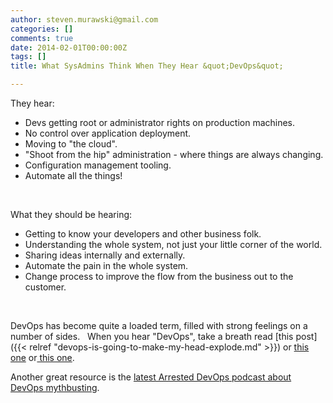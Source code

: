 ```yaml
---
author: steven.murawski@gmail.com
categories: []
comments: true
date: 2014-02-01T00:00:00Z
tags: []
title: What SysAdmins Think When They Hear &quot;DevOps&quot;

---
```


They hear:


*   Devs getting root or administrator rights on production machines.
*   No control over application deployment.
*   Moving to "the cloud".
*   "Shoot from the hip" administration - where things are always changing.
*   Configuration management tooling.
*   Automate all the things!

 


What they should be hearing:


*   Getting to know your developers and other business folk.
*   Understanding the whole system, not just your little corner of the world.
*   Sharing ideas internally and externally.
*   Automate the pain in the whole system. &nbsp;
*   Change process to improve the flow from the business out to the customer.

 


DevOps has become quite a loaded term, filled with strong feelings on a number of sides. &nbsp; When you hear "DevOps", take a breath read [this post]({{< relref "devops-is-going-to-make-my-head-explode.md" >}}) or [this one](http://www.getchef.com/blog/2010/07/16/what-devops-means-to-me/)&nbsp;or[ this one](http://tech.mangot.com/blog/2013/05/29/-im-not-a-devops-dot-dot-dot-are-you-an-agile/).&nbsp;


Another great resource is the&nbsp;[latest Arrested DevOps podcast about DevOps mythbusting](http://www.arresteddevops.com/2014/02/10/devops-mythbusters/).

